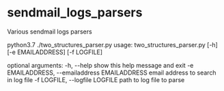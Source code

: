 # sendmail_logs_parsers
Various sendmail logs parsers

python3.7 ./two_structures_parser.py
usage: two_structures_parser.py [-h] [-e EMAILADDRESS] [-f LOGFILE]

optional arguments:
  -h, --help            show this help message and exit
  -e EMAILADDRESS, --emailaddress EMAILADDRESS
                        email address to search in log file
  -f LOGFILE, --logfile LOGFILE
                        path to log file to parse
